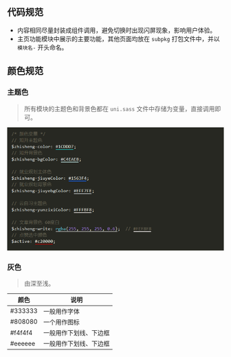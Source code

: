 ## 代码规范

- 内容相同尽量封装成组件调用，避免切换时出现闪屏现象，影响用户体验。
- 主页功能模块中展示的主要功能，其他页面均放在 `subpkg` 打包文件中，并以 `模块名-` 开头命名。



## 颜色规范

### 主题色

> 所有模块的主题色和背景色都在 `uni.sass` 文件中存储为变量，直接调用即可。

![image-20220111203036169](assets/image-20220111203036169.png) 



### 灰色

> 由深至浅。

| 颜色    | 说明                   |
| ------- | ---------------------- |
| #333333 | 一般用作字体           |
| #808080 | 一个用作图标           |
| #f4f4f4 | 一般用作下划线、下边框 |
| #eeeeee | 一般用作下划线、下边框 |



